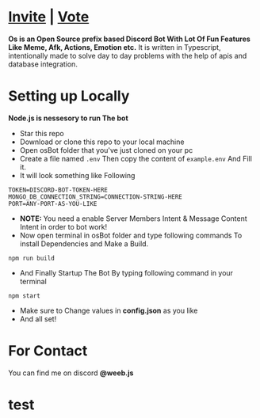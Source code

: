 # [Invite](https://discord.com/oauth2/authorize?client_id=1227972298653302826) | [Vote](https://top.gg/bot/1227972298653302826/vote)
<b>Os is an Open Source prefix based Discord Bot With Lot Of Fun Features Like Meme, Afk, Actions, Emotion etc.</b>
 It is written in Typescript, intentionally made to solve day to day problems with the help of apis and database integration. 


# Setting up Locally
<p><b>Node.js is nessesory to run The bot</b></p>

- Star this repo
- Download or clone this repo to your local machine
- Open osBot folder that you've just cloned on your pc
- Create a file named `.env` Then copy the content of `example.env` And Fill it.
- It will look something like Following
```env
TOKEN=DISCORD-BOT-TOKEN-HERE
MONGO_DB_CONNECTION_STRING=CONNECTION-STRING-HERE
PORT=ANY-PORT-AS-YOU-LIKE
``` 
- <b>NOTE: </b>You need a enable Server Members Intent & Message Content Intent in order to bot work!
- Now open terminal in osBot folder and type following commands To install Dependencies and Make a Build.
```terminal
npm run build
```
- And Finally Startup The Bot By typing following command in your terminal
```terminal
npm start
```
- Make sure to Change values in <B>config.json</b> as you like
- And all set!



# For Contact
You can find me on discord <b>@weeb.js</b>
# test